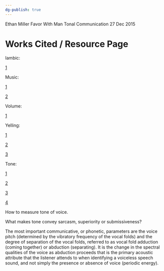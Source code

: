 ```yaml
---
dg-publish: true
---
```


Ethan Miller
Favor With Man
Tonal Communication
27 Dec 2015
  

# Works Cited / Resource Page

Iambic:

[1](http://examples.yourdictionary.com/examples-of-iambic.html)

Music:

[1](https://www.youtube.com/watch?v=E1zvQNvZVCY)

[2](https://www.youtube.com/watch?v=Rl9MLm2o9rA)

Volume:

[1](http://www.ask.com/science/decibel-range-normal-human-speaking-voice-aeafbe7b53044159)

Yelling:

[1](https://answers.yahoo.com/question/index?qid=20111114193626AAx1q2k)

[2](https://positivepeacewarriornetwork.wordpress.com/2013/04/12/yelling-without-yelling/)

[3](https://www.psychologytoday.com/blog/evolution-the-self/201106/the-paradox-anger-strength-or-weakness)

Tone:

[1](http://study.com/academy/lesson/what-is-tone-definition-examples-quiz.html)

[2](http://www.bodylanguageuniversity.com/public/206.cfm)

[3](https://en.wikipedia.org/wiki/Human_voice)

[4](https://www.youtube.com/watch?v=vJ3aRtpRNRY)

How to measure tone of voice.

What makes tone convey sarcasm, superiority or submissiveness?

The most important communicative, or phonetic, parameters are the voice pitch (determined by the vibratory frequency of the vocal folds) and the degree of separation of the vocal folds, referred to as vocal fold adduction (coming together) or abduction (separating). It is the change in the spectral qualities of the voice as abduction proceeds that is the primary acoustic attribute that the listener attends to when identifying a voiceless speech sound, and not simply the presence or absence of voice (periodic energy).